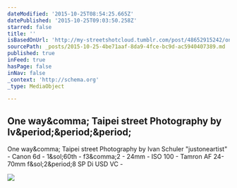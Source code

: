 ```yaml
---
dateModified: '2015-10-25T08:54:25.665Z'
datePublished: '2015-10-25T09:03:50.258Z'
starred: false
title: ''
isBasedOnUrl: 'http://my-streetshotcloud.tumblr.com/post/48652915242/one-way-taipei-street-photography-by-ivan'
sourcePath: _posts/2015-10-25-4be71aaf-8da9-4fce-bc9d-ac5940407389.md
published: true
inFeed: true
hasPage: false
inNav: false
_context: 'http://schema.org'
_type: MediaObject

---
```

<article style=""><h1>One way&amp;comma; Taipei street Photography by Iv&amp;period;&amp;period;&amp;period;</h1><p>One way&amp;comma; Taipei street Photography by Ivan Schuler "justoneartist" - Canon 6d - 1&amp;sol;60th - f3&amp;comma;2 - 24mm - ISO 100 - Tamron AF 24-70mm f&amp;sol;2&amp;period;8 SP Di USD VC -</p><img src="http://40.media.tumblr.com/c3e30a598db34da83e04267c97a3861c/tumblr_mlomih4omU1rzlmeco1_500.jpg" /></article>